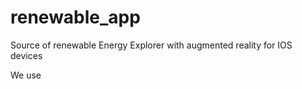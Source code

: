 renewable_app
=============

Source of renewable Energy Explorer with augmented reality for IOS devices

We use 
